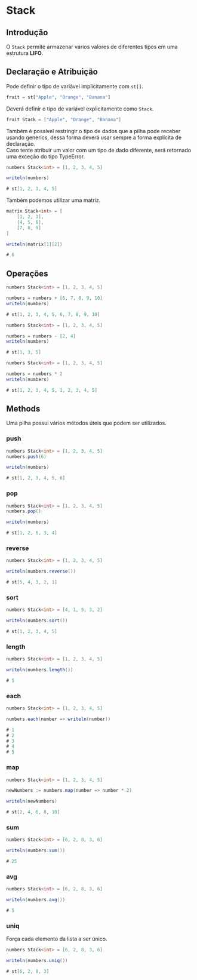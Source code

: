 # Stack

## Introdução

O `Stack` permite armazenar vários valores de diferentes tipos em uma estrutura **LIFO**.

## Declaração e Atribuição

Pode definir o tipo de variável implicitamente com `st[]`.

```python
fruit = st["Apple", "Orange", "Banana"]
```



Deverá definir o tipo de variável explicitamente como `Stack`.

```csharp
fruit Stack = ["Apple", "Orange", "Banana"]
```



Também é possível restringir o tipo de dados que a pilha pode receber usando generics, dessa forma deverá usar sempre a forma explícita de declaração.\
Caso tente atribuir um valor com um tipo de dado diferente, será retornado uma exceção do tipo TypeError.

```csharp
numbers Stack<int> = [1, 2, 3, 4, 5]

writeln(numbers)

# st[1, 2, 3, 4, 5]
```



Também podemos utilizar uma matriz.

```csharp
matrix Stack<int> = [
    [1, 2, 3],
    [4, 5, 6],
    [7, 8, 9]
]

writeln(matrix[1][2])

# 6
```

## Operações

```csharp
numbers Stack<int> = [1, 2, 3, 4, 5]

numbers = numbers + [6, 7, 8, 9, 10]
writeln(numbers)

# st[1, 2, 3, 4, 5, 6, 7, 8, 9, 10]
```

```csharp
numbers Stack<int> = [1, 2, 3, 4, 5]

numbers = numbers - [2, 4]
writeln(numbers)

# st[1, 3, 5]
```

```csharp
numbers Stack<int> = [1, 2, 3, 4, 5]

numbers = numbers * 2
writeln(numbers)

# st[1, 2, 3, 4, 5, 1, 2, 3, 4, 5]
```

## Methods

Uma pilha possui vários métodos úteis que podem ser utilizados.

### push

```csharp
numbers Stack<int> = [1, 2, 3, 4, 5]
numbers.push(6)

writeln(numbers)

# st[1, 2, 3, 4, 5, 6]
```

### pop

```csharp
numbers Stack<int> = [1, 2, 3, 4, 5]
numbers.pop()

writeln(numbers)

# st[1, 2, 6, 3, 4]
```

### reverse

```csharp
numbers Stack<int> = [1, 2, 3, 4, 5]

writeln(numbers.reverse())

# st[5, 4, 3, 2, 1]
```

### sort

```csharp
numbers Stack<int> = [4, 1, 5, 3, 2]

writeln(numbers.sort())

# st[1, 2, 3, 4, 5]
```

### length

```csharp
numbers Stack<int> = [1, 2, 3, 4, 5]

writeln(numbers.length())

# 5
```

### each

```csharp
numbers Stack<int> = [1, 2, 3, 4, 5]

numbers.each(number => writeln(number))

# 1
# 2
# 3
# 4
# 5
```

### map

```csharp
numbers Stack<int> = [1, 2, 3, 4, 5]

newNumbers := numbers.map(number => number * 2)

writeln(newNumbers)

# st[2, 4, 6, 8, 10]
```

### sum

```csharp
numbers Stack<int> = [6, 2, 8, 3, 6]

writeln(numbers.sum())

# 25
```

### avg

```csharp
numbers Stack<int> = [6, 2, 8, 3, 6]

writeln(numbers.avg())

# 5
```

### uniq

Força cada elemento da lista a ser único.

```csharp
numbers Stack<int> = [6, 2, 8, 3, 6]

writeln(numbers.uniq())

# st[6, 2, 8, 3]
```
